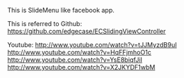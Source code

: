 This is SlideMenu like facebook app.

This is referred to 
Github:
https://github.com/edgecase/ECSlidingViewController



Youtube:
http://www.youtube.com/watch?v=tJJMyzdB9uI
http://www.youtube.com/watch?v=HqFFjmhoO1c
http://www.youtube.com/watch?v=YsE8biqfJiI
http://www.youtube.com/watch?v=X2JKYDF1wbM


